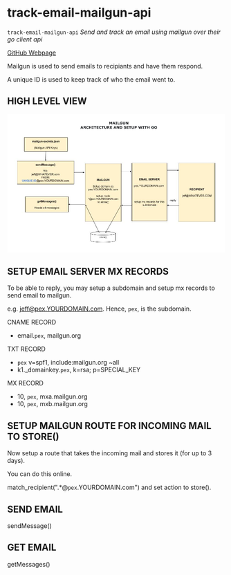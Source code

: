 # track-email-mailgun-api

`track-email-mailgun-api` _Send and track an email using mailgun over their go client api_

[GitHub Webpage](https://jeffdecola.github.io/my-go-examples/)

Mailgun is used to send emails to recipiants and have them respond.

A unique ID is used to keep track of who the email went to.

## HIGH LEVEL VIEW

![IMAGE - mailgun-architecture-and-setup-with-go.jpg - IMAGE](mailgun-architecture-and-setup-with-go.jpg)

## SETUP EMAIL SERVER MX RECORDS

To be able to reply, you may setup a subdomain and
setup mx records to send email to mailgun.

e.g. jeff@pex.YOURDOMAIN.com.  Hence, `pex`, is the subdomain.

CNAME RECORD

* email.`pex`,  mailgun.org

TXT RECORD

* `pex` v=spf1, include:mailgun.org ~all
* k1._domainkey.`pex`, k=rsa; p=SPECIAL_KEY

MX RECORD

* 10, `pex`, mxa.mailgun.org
* 10, `pex`, mxb.mailgun.org

## SETUP MAILGUN ROUTE FOR INCOMING MAIL TO STORE()

Now setup a route that takes the incoming mail and stores it (for up to 3 days).

You can do this online.

match_recipient(".*@`pex`.YOURDOMAIN.com") and set action to store().

## SEND EMAIL

sendMessage()

## GET EMAIL

getMessages()